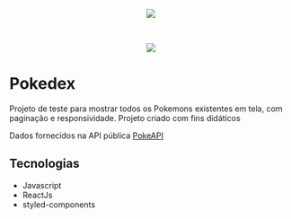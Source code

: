 <p align="center">
  <img src="https://user-images.githubusercontent.com/24718475/99125054-1c25ad80-25e2-11eb-820b-6ee68bd103cd.png">
</p>




<br />
<p align="center">
  <img src="https://user-images.githubusercontent.com/24718475/97766748-98a29180-1af6-11eb-9277-1e34fea6d759.gif">
</p>

<h1>Pokedex</h1>
<p>Projeto de teste para mostrar todos os Pokemons existentes em tela, com paginação e responsividade. Projeto criado com fins didáticos</p>
<p>Dados fornecidos na API pública <a href="https://pokeapi.co/">PokeAPI</a></p>

<h2>Tecnologias</h2>
<ul>
  <li>Javascript</li>
  <li>ReactJs</li>
  <li>styled-components</li>
</ul>

